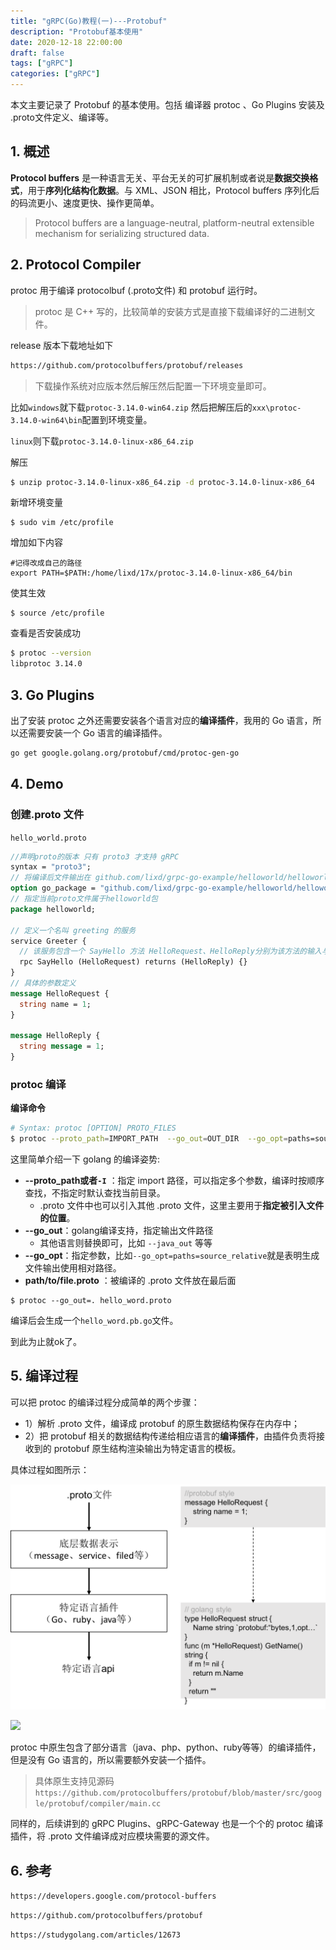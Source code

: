 ```yaml
---
title: "gRPC(Go)教程(一)---Protobuf"
description: "Protobuf基本使用"
date: 2020-12-18 22:00:00
draft: false
tags: ["gRPC"]
categories: ["gRPC"]
---
```


本文主要记录了 Protobuf 的基本使用。包括 编译器 protoc 、Go Plugins 安装及 .proto文件定义、编译等。

<!--more-->

## 1. 概述

**Protocol buffers** 是一种语言无关、平台无关的可扩展机制或者说是**数据交换格式**，用于**序列化结构化数据**。与 XML、JSON 相比，Protocol buffers 序列化后的码流更小、速度更快、操作更简单。

> Protocol buffers are a language-neutral, platform-neutral extensible mechanism for serializing structured data.



## 2. Protocol Compiler

protoc 用于编译 protocolbuf (.proto文件) 和 protobuf 运行时。

> protoc 是 C++ 写的，比较简单的安装方式是直接下载编译好的二进制文件。

release 版本下载地址如下

```sh
https://github.com/protocolbuffers/protobuf/releases
```

> 下载操作系统对应版本然后解压然后配置一下环境变量即可。

比如`windows`就下载`protoc-3.14.0-win64.zip` 然后把解压后的`xxx\protoc-3.14.0-win64\bin`配置到环境变量。

`linux`则下载`protoc-3.14.0-linux-x86_64.zip`

解压

```sh
$ unzip protoc-3.14.0-linux-x86_64.zip -d protoc-3.14.0-linux-x86_64
```

新增环境变量

```shell
$ sudo vim /etc/profile 
```

增加如下内容

```shell
#记得改成自己的路径
export PATH=$PATH:/home/lixd/17x/protoc-3.14.0-linux-x86_64/bin
```

使其生效

```shell
$ source /etc/profile
```



查看是否安装成功

```sh
$ protoc --version
libprotoc 3.14.0
```

## 3. Go Plugins

出了安装 protoc 之外还需要安装各个语言对应的**编译插件**，我用的 Go 语言，所以还需要安装一个 Go 语言的编译插件。

```sh
go get google.golang.org/protobuf/cmd/protoc-gen-go
```



## 4. Demo

### 创建.proto 文件

`hello_world.proto`

```protobuf
//声明proto的版本 只有 proto3 才支持 gRPC
syntax = "proto3";
// 将编译后文件输出在 github.com/lixd/grpc-go-example/helloworld/helloworld 目录
option go_package = "github.com/lixd/grpc-go-example/helloworld/helloworld";
// 指定当前proto文件属于helloworld包
package helloworld;

// 定义一个名叫 greeting 的服务
service Greeter {
  // 该服务包含一个 SayHello 方法 HelloRequest、HelloReply分别为该方法的输入与输出
  rpc SayHello (HelloRequest) returns (HelloReply) {}
}
// 具体的参数定义
message HelloRequest {
  string name = 1;
}

message HelloReply {
  string message = 1;
}
```

### protoc 编译

**编译命令**

```sh
# Syntax: protoc [OPTION] PROTO_FILES
$ protoc --proto_path=IMPORT_PATH  --go_out=OUT_DIR  --go_opt=paths=source_relative path/to/file.proto
```

这里简单介绍一下 golang 的编译姿势:

- **--proto_path或者`-I`** ：指定 import 路径，可以指定多个参数，编译时按顺序查找，不指定时默认查找当前目录。
  - .proto 文件中也可以引入其他 .proto 文件，这里主要用于**指定被引入文件的位置**。
- **--go_out**：golang编译支持，指定输出文件路径
  - 其他语言则替换即可，比如 `--java_out` 等等
- **--go_opt**：指定参数，比如`--go_opt=paths=source_relative`就是表明生成文件输出使用相对路径。
- **path/to/file.proto** ：被编译的 .proto 文件放在最后面

```shell
$ protoc --go_out=. hello_word.proto
```

编译后会生成一个`hello_word.pb.go`文件。

到此为止就ok了。

## 5. 编译过程

可以把 protoc 的编译过程分成简单的两个步骤：

* 1）解析 .proto 文件，编译成 protobuf 的原生数据结构保存在内存中；
* 2）把 protobuf 相关的数据结构传递给相应语言的**编译插件**，由插件负责将接收到的 protobuf 原生结构渲染输出为特定语言的模板。

具体过程如图所示：

![protobuf-process][protobuf-process]

![](assets/protobuf-process.png)

protoc 中原生包含了部分语言（java、php、python、ruby等等）的编译插件，但是没有 Go 语言的，所以需要额外安装一个插件。

> 具体原生支持见源码`https://github.com/protocolbuffers/protobuf/blob/master/src/google/protobuf/compiler/main.cc`

同样的，后续讲到的 gRPC Plugins、gRPC-Gateway 也是一个个的 protoc 编译插件，将 .proto 文件编译成对应模块需要的源文件。

## 6. 参考

`https://developers.google.com/protocol-buffers`

`https://github.com/protocolbuffers/protobuf`

`https://studygolang.com/articles/12673`







[protobuf-process]:https://github.com/lixd/blog/raw/master/images/grpc/protobuf-process.png